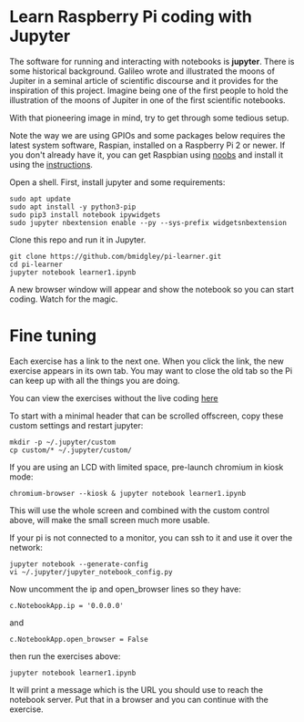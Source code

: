Learn Raspberry Pi coding with Jupyter
=====================================

The software for running and interacting with notebooks is **jupyter**. There is some historical background. Galileo wrote and illustrated the moons of Jupiter in a seminal article of scientific discourse and it provides for the inspiration of this project. Imagine being one of the first people to hold the illustration of the moons of Jupiter in one of the first scientific notebooks.

With that pioneering image in mind, try to get through some tedious setup.

Note the way we are using GPIOs and some packages below requires the latest system software, Raspian, installed on a Raspberry Pi 2 or newer. If you don't already have it, you can get Raspbian using [noobs](https://www.raspberrypi.org/downloads/noobs/) and install it using the [instructions](https://learn.adafruit.com/setting-up-a-raspberry-pi-with-noobs/download-noobs).

Open a shell. First, install jupyter and some requirements:

```
sudo apt update
sudo apt install -y python3-pip
sudo pip3 install notebook ipywidgets
sudo jupyter nbextension enable --py --sys-prefix widgetsnbextension
```

Clone this repo and run it in Jupyter.

```
git clone https://github.com/bmidgley/pi-learner.git
cd pi-learner
jupyter notebook learner1.ipynb
```

A new browser window will appear and show the notebook so you can start coding. Watch for the magic.

Fine tuning
=====

Each exercise has a link to the next one. When you click the link, the new exercise appears in its own tab. You may want to close the old tab so the Pi can keep up with all the things you are doing.

You can view the exercises without the live coding [here](http://nbviewer.jupyter.org/github/bmidgley/pi-learner/blob/master/learner1.ipynb)

To start with a minimal header that can be scrolled offscreen, copy these custom settings and restart jupyter:

```
mkdir -p ~/.jupyter/custom
cp custom/* ~/.jupyter/custom/
```

If you are using an LCD with limited space, pre-launch chromium in kiosk mode:

```
chromium-browser --kiosk & jupyter notebook learner1.ipynb
```

This will use the whole screen and combined with the custom control above, will make the small screen much more usable.

If your pi is not connected to a monitor, you can ssh to it and use it over the network:

```
jupyter notebook --generate-config
vi ~/.jupyter/jupyter_notebook_config.py
```

Now uncomment the ip and open_browser lines so they have:

```c.NotebookApp.ip = '0.0.0.0'```

and

```c.NotebookApp.open_browser = False```

then run the exercises above:

```jupyter notebook learner1.ipynb```

It will print a message which is the URL you should use to reach the notebook server. Put that in a browser and you can continue with the exercise.
